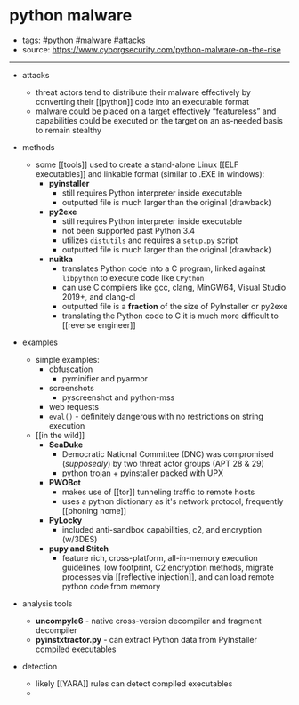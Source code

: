 # python malware

- tags: #python #malware #attacks 
- source: https://www.cyborgsecurity.com/python-malware-on-the-rise
---

- attacks
	- threat actors tend to distribute their malware effectively by converting their [[python]] code into an executable format
	- malware could be placed on a target effectively “featureless” and capabilities could be executed on the target on an as-needed basis to remain stealthy

- methods
	- some [[tools]] used to create a stand-alone Linux [[ELF executables]] and linkable format (similar to .EXE in windows):
		-  **pyinstaller** 
			- still requires Python interpreter inside executable
			- outputted file is much larger than the original (drawback)
		- **py2exe**
			- still requires Python interpreter inside executable
			- not been supported past Python 3.4
			- utilizes `distutils` and requires a `setup.py` script
			- outputted file is much larger than the original (drawback)
		- **nuitka**
			- translates Python code into a C program, linked against `libpython` to execute code like `CPython`
			- can use C compilers like gcc, clang, MinGW64, Visual Studio 2019+, and clang-cl
			- outputted file is a **fraction** of the size of PyInstaller or py2exe
			- translating the Python code to C it is much more difficult to [[reverse engineer]]

- examples
	- simple examples:
		- obfuscation
			- pyminifier and pyarmor
		- screenshots
			- pyscreenshot and python-mss
		- web requests
		- `eval()` - definitely dangerous with no restrictions on string execution
	- [[in the wild]]
		- **SeaDuke**
			- Democratic National Committee (DNC) was compromised (_supposedly_) by two threat actor groups (APT 28 & 29)
			- python trojan + pyinstaller packed with UPX
		- **PWOBot**
			- makes use of [[tor]] tunneling traffic to remote hosts
			- uses a python dictionary as it's network protocol, frequently [[phoning home]]
		- **PyLocky**
			- included anti-sandbox capabilities, c2, and encryption (w/3DES)
		- **pupy and Stitch**
			- feature rich, cross-platform, all-in-memory execution guidelines, low footprint, C2 encryption methods, migrate processes via [[reflective injection]], and can load remote python code from memory

- analysis tools
	- **uncompyle6** - native cross-version decompiler and fragment decompiler
	- **pyinstxtractor.py** - can extract Python data from PyInstaller compiled executables

- detection
	- likely [[YARA]] rules can detect compiled executables
	- 